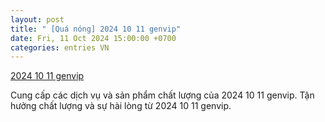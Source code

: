```yaml
---
layout: post
title: " [Quá nóng] 2024 10 11 genvip"
date: Fri, 11 Oct 2024 15:00:00 +0700
categories: entries VN
---
```

[2024 10 11 genvip](https://vasep.com.vn/Tig/2024-10-11-genvip/)

Cung cấp các dịch vụ và sản phẩm chất lượng của 2024 10 11 genvip. Tận hưởng chất lượng và sự hài lòng từ 2024 10 11 genvip.️

